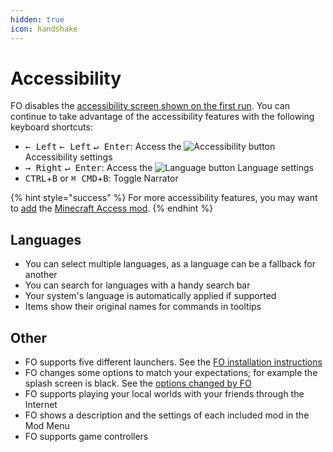 ```yaml
---
hidden: true
icon: handshake
---
```


# Accessibility

FO disables the [accessibility screen shown on the first run](https://minecraft.wiki/images/Accessibility_Onboarding_Screen_23w03a.png). You can continue to take advantage of the accessibility features with the following keyboard shortcuts:

* <kbd>← Left</kbd> <kbd>← Left</kbd> <kbd>↵ Enter</kbd>: Access the ![Accessibility button](https://minecraft.wiki/images/AccessibilityButton.png) Accessibility settings
* <kbd>→ Right</kbd> <kbd>↵ Enter</kbd>: Access the ![Language button](https://minecraft.wiki/images/LanguageButton.png) Language settings
* <kbd>CTRL</kbd>+<kbd>B</kbd> or <kbd>⌘ CMD</kbd>+<kbd>B</kbd>: Toggle Narrator

{% hint style="success" %}
For more accessibility features, you may want to [add](../how-to/add-mods/) the [Minecraft Access mod](https://modrinth.com/mod/minecraft-access).
{% endhint %}

## Languages

* You can select multiple languages, as a language can be a fallback for another
* You can search for languages with a handy search bar
* Your system's language is automatically applied if supported
* Items show their original names for commands in tooltips

## Other

* FO supports five different launchers. See the [FO installation instructions](../how-to/install/)
* FO changes some options to match your expectations; for example the splash screen is black. See the [options changed by FO](../info/options/)
* FO supports playing your local worlds with your friends through the Internet
* FO shows a description and the settings of each included mod in the Mod Menu
* FO supports game controllers
